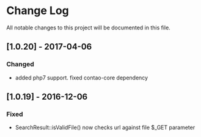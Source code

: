 # Change Log
All notable changes to this project will be documented in this file.

## [1.0.20] - 2017-04-06

### Changed
- added php7 support. fixed contao-core dependency

## [1.0.19] - 2016-12-06

### Fixed
- SearchResult::isValidFile() now checks url against file $_GET parameter 
